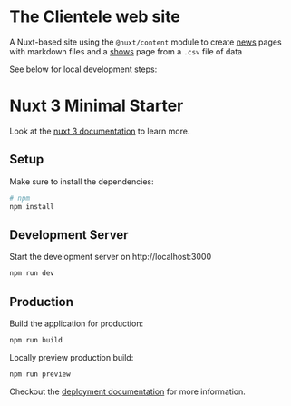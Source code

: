 # The Clientele web site

A Nuxt-based site using the `@nuxt/content` module to create [news](https://theclientele.co.uk/news) pages with markdown files and a [shows](https://theclientele.co.uk/shows) page from a `.csv` file of data

See below for local development steps:

# Nuxt 3 Minimal Starter

Look at the [nuxt 3 documentation](https://v3.nuxtjs.org) to learn more.

## Setup

Make sure to install the dependencies:

```bash
# npm
npm install
```

## Development Server

Start the development server on http://localhost:3000

```bash
npm run dev
```

## Production

Build the application for production:

```bash
npm run build
```

Locally preview production build:

```bash
npm run preview
```

Checkout the [deployment documentation](https://v3.nuxtjs.org/guide/deploy/presets) for more information.
